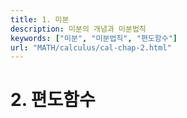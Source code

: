 ```yaml
---
title: 1. 미분
description: 미분의 개념과 미분법칙
keywords: ["미분", "미분법칙", "편도함수"]
url: "MATH/calculus/cal-chap-2.html"
---
```


# 2. 편도함수


